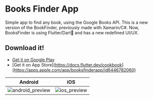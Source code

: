 # Books Finder App

Simple app to find any book, using the Google Books API.
This is a new version of the BookFinder, previously made with Xamarin/C#. Now, BooksFinder is using Flutter/Dart💙 and has a new redefined UI/UX.

## Download it!
- [Get it on Google Play](https://play.google.com/store/apps/details?id=com.nadislat.books_finder_app)
- [Get it on App Store](https://docs.flutter.dev/cookbook](https://apps.apple.com/app/booksfinderapp/id6446782060)

| Android |  iOS  |
|:-----:|:--------:|
|![android_preview](https://github.com/NaDisla/books_finder_app/assets/51084681/5e106096-2363-4d62-b6b5-1bdec905a79a)|![ios_preview](https://github.com/NaDisla/books_finder_app/assets/51084681/9ba4428e-f7b4-47e4-bec2-2d4086ab6f0f)|
